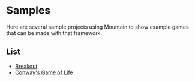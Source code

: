 ﻿# Samples

Here are several sample projects using Mountain to show example games that can be made with that framework.

## List

- [Breakout](https://github.com/BloodLantern/Mountain/tree/samples/Samples/Breakout)
- [Conway's Game of Life](https://github.com/BloodLantern/Mountain/tree/samples/Samples/GameOfLife)
